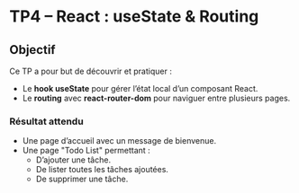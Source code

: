#  TP4 – React : useState & Routing

## Objectif
Ce TP a pour but de découvrir et pratiquer :
- Le **hook useState** pour gérer l’état local d’un composant React.
- Le **routing** avec **react-router-dom** pour naviguer entre plusieurs pages.



### Résultat attendu
- Une page d’accueil avec un message de bienvenue.
- Une page "Todo List" permettant :
  - D’ajouter une tâche.
  - De lister toutes les tâches ajoutées.
  - De supprimer une tâche.
